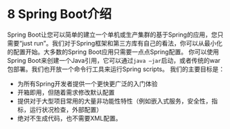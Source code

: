 # 8 Spring Boot介绍
Spring Boot让您可以简单的建立一个单机或生产集群的基于Spring的应用，您只需要“just run”。我们对于Spring框架和第三方库有自己的看法，你可以从最小化的配置开始。大多数的Spring Boot应用只需要一点点Spring配置。你可以使用Spring Boot来创建一个Java引用，它可以通过``java –jar``启动，或者传统的war包部署。我们也开放一个命令行工具来运行Spring scripts。我们的主要目标是：
- 为所有Spring开发者提供一个更快更广泛的入门体验
- 开箱即用，但随着需求修改默认配置
- 提供对于大型项目常用的大量非功能性特性（例如嵌入式服务，安全性，指标，运行状况检查，外部配置）
- 绝对不生成代码，也不需要XML配置。